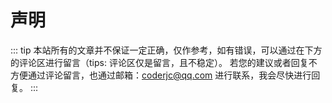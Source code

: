 # 声明
::: tip
本站所有的文章并不保证一定正确，仅作参考，如有错误，可以通过在下方的评论区进行留言（tips: 评论区仅是留言，且不稳定）。
若您的建议或者回复不方便通过评论留言，也通过邮箱：coderjc@qq.com 进行联系，我会尽快进行回复。
:::